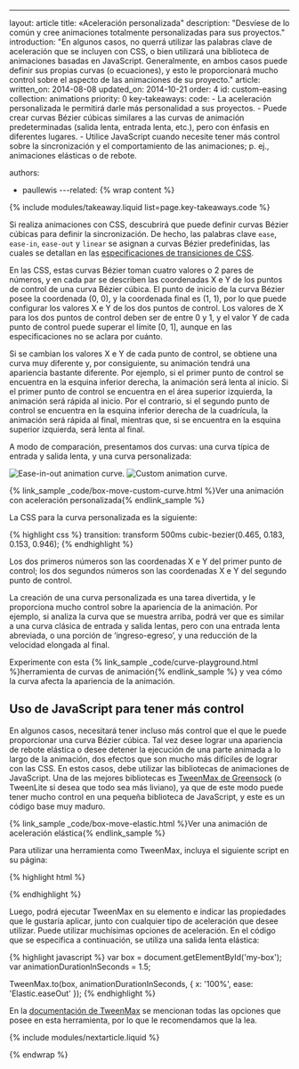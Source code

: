 ---
layout: article
title: «Aceleración personalizada"
description: "Desvíese de lo común y cree animaciones totalmente personalizadas para sus proyectos."
introduction: "En algunos casos, no querrá utilizar las palabras clave de aceleración que se incluyen con CSS, o bien utilizará una biblioteca de animaciones basadas en JavaScript. Generalmente, en ambos casos puede definir sus propias curvas (o ecuaciones), y esto le proporcionará mucho control sobre el aspecto de las animaciones de su proyecto."
article:
  written_on: 2014-08-08
  updated_on: 2014-10-21
  order: 4
id: custom-easing
collection: animations
priority: 0
key-takeaways:
  code:
    - La aceleración personalizada le permitirá darle más personalidad a sus proyectos.
    - Puede crear curvas Bézier cúbicas similares a las curvas de animación predeterminadas (salida lenta, entrada lenta, etc.), pero con énfasis en diferentes lugares.
    - Utilice JavaScript cuando necesite tener más control sobre la sincronización y el comportamiento de las animaciones; p. ej., animaciones elásticas o de rebote.

authors:
  - paullewis
---related:
{% wrap content %}

{% include modules/takeaway.liquid list=page.key-takeaways.code %}

Si realiza animaciones con CSS, descubrirá que puede definir curvas Bézier cúbicas para definir la sincronización. De hecho, las palabras clave `ease`, `ease-in`, `ease-out` y `linear` se asignan a curvas Bézier predefinidas, las cuales se detallan en las [especificaciones de transiciones de CSS](http://www.w3.org/TR/css3-transitions/).

En las CSS, estas curvas Bézier toman cuatro valores o 2 pares de números, y en cada par se describen las coordenadas X e Y de los puntos de control de una curva Bézier cúbica.  El punto de inicio de la curva Bézier posee la coordenada (0, 0), y la coordenada final es (1, 1), por lo que puede configurar los valores X e Y de los dos puntos de control. Los valores de X para los dos puntos de control deben ser de entre 0 y 1, y el valor Y de cada punto de control puede superar el límite [0, 1], aunque en las especificaciones no se aclara por cuánto.

Si se cambian los valores X e Y de cada punto de control, se obtiene una curva muy diferente y, por consiguiente, su animación tendrá una apariencia bastante diferente. Por ejemplo, si el primer punto de control se encuentra en la esquina inferior derecha, la animación será lenta al inicio. Si el primer punto de control se encuentra en el área superior izquierda, la animación será rápida al inicio. Por el contrario, si el segundo punto de control se encuentra en la esquina inferior derecha de la cuadrícula, la animación será rápida al final, mientras que, si se encuentra en la esquina superior izquierda, será lenta al final.

A modo de comparación, presentamos dos curvas: una curva típica de entrada y salida lenta, y una curva personalizada:

<img src="imgs/ease-in-out-markers.png" style="display: inline; max-width: 300px" alt="Ease-in-out animation curve." />
<img src="imgs/custom.png" style="display: inline; max-width: 300px" alt="Custom animation curve." />

{% link_sample _code/box-move-custom-curve.html %}Ver una animación con aceleración personalizada{% endlink_sample %}

La CSS para la curva personalizada es la siguiente:

{% highlight css %}
transition: transform 500ms cubic-bezier(0.465, 0.183, 0.153, 0.946);
{% endhighlight %}

Los dos primeros números son las coordenadas X e Y del primer punto de control; los dos segundos números son las coordenadas X e Y del segundo punto de control.

La creación de una curva personalizada es una tarea divertida, y le proporciona mucho control sobre la apariencia de la animación. Por ejemplo, si analiza la curva que se muestra arriba, podrá ver que es similar a una curva clásica de entrada y salida lentas, pero con una entrada lenta abreviada, o una porción de ‘ingreso-egreso’, y una reducción de la velocidad elongada al final.

Experimente con esta {% link_sample _code/curve-playground.html %}herramienta de curvas de animación{% endlink_sample %} y vea cómo la curva afecta la apariencia de la animación.

## Uso de JavaScript para tener más control

En algunos casos, necesitará tener incluso más control que el que le puede proporcionar una curva Bézier cúbica. Tal vez desee lograr una apariencia de rebote elástica o desee detener la ejecución de una parte animada a lo largo de la animación, dos efectos que son mucho más difíciles de lograr con las CSS. En estos casos, debe utilizar las bibliotecas de animaciones de JavaScript. Una de las mejores bibliotecas es [TweenMax de Greensock](https://github.com/greensock/GreenSock-JS/tree/master/src/minified) (o TweenLite si desea que todo sea más liviano), ya que de este modo puede tener mucho control en una pequeña biblioteca de JavaScript, y este es un código base muy maduro.

{% link_sample _code/box-move-elastic.html %}Ver una animación de aceleración elástica{% endlink_sample %}

Para utilizar una herramienta como TweenMax, incluya el siguiente script en su página:

{% highlight html %}
<script src="http://cdnjs.cloudflare.com/ajax/libs/gsap/latest/TweenMax.min.js"></script>
{% endhighlight %}

Luego, podrá ejecutar TweenMax en su elemento e indicar las propiedades que le gustaría aplicar, junto con cualquier tipo de aceleración que desee utilizar. Puede utilizar muchísimas opciones de aceleración. En el código que se especifica a continuación, se utiliza una salida lenta elástica:

{% highlight javascript %}
var box = document.getElementById('my-box');
var animationDurationInSeconds = 1.5;

TweenMax.to(box, animationDurationInSeconds, {
  x: '100%',
  ease: 'Elastic.easeOut'
});
{% endhighlight %}

En la [documentación de TweenMax](http://greensock.com/docs/#/HTML5/GSAP/TweenMax/) se mencionan todas las opciones que posee en esta herramienta, por lo que le recomendamos que la lea.


{% include modules/nextarticle.liquid %}

{% endwrap %}
